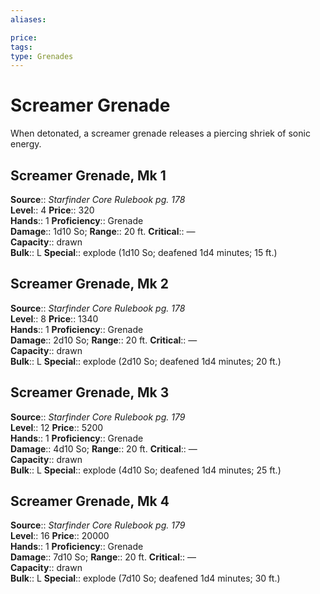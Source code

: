 ```yaml
---
aliases: 

price: 
tags: 
type: Grenades
---
```


# Screamer Grenade

When detonated, a screamer grenade releases a piercing shriek of sonic energy.  

## Screamer Grenade, Mk 1

**Source**:: _Starfinder Core Rulebook pg. 178_  
**Level**:: 4
**Price**:: 320  
**Hands**:: 1
**Proficiency**:: Grenade  
**Damage**:: 1d10 So; 
**Range**:: 20 ft.
**Critical**:: —  
**Capacity**:: drawn  
**Bulk**:: L
**Special**:: explode (1d10 So; deafened 1d4 minutes; 15 ft.)

## Screamer Grenade, Mk 2

**Source**:: _Starfinder Core Rulebook pg. 178_  
**Level**:: 8
**Price**:: 1340  
**Hands**:: 1
**Proficiency**:: Grenade  
**Damage**:: 2d10 So; 
**Range**:: 20 ft.
**Critical**:: —  
**Capacity**:: drawn  
**Bulk**:: L
**Special**:: explode (2d10 So; deafened 1d4 minutes; 20 ft.)

## Screamer Grenade, Mk 3

**Source**:: _Starfinder Core Rulebook pg. 179_  
**Level**:: 12
**Price**:: 5200  
**Hands**:: 1
**Proficiency**:: Grenade  
**Damage**:: 4d10 So; 
**Range**:: 20 ft.
**Critical**:: —  
**Capacity**:: drawn  
**Bulk**:: L
**Special**:: explode (4d10 So; deafened 1d4 minutes; 25 ft.)

## Screamer Grenade, Mk 4

**Source**:: _Starfinder Core Rulebook pg. 179_  
**Level**:: 16
**Price**:: 20000  
**Hands**:: 1
**Proficiency**:: Grenade  
**Damage**:: 7d10 So; 
**Range**:: 20 ft.
**Critical**:: —  
**Capacity**:: drawn  
**Bulk**:: L
**Special**:: explode (7d10 So; deafened 1d4 minutes; 30 ft.)
